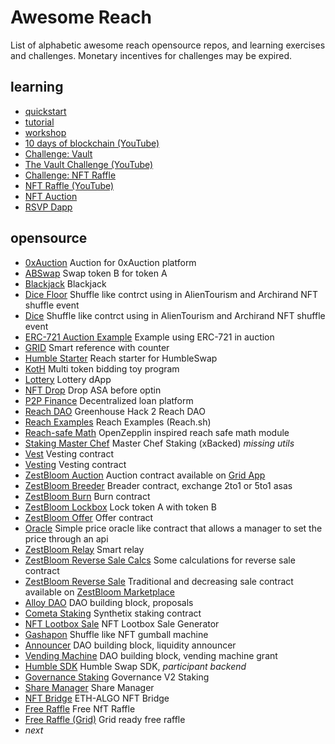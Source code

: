 # Awesome Reach

List of alphabetic awesome reach opensource repos, and learning exercises and challenges. Monetary incentives for challenges may be expired.

## learning

* [quickstart](https://docs.reach.sh/quickstart/)
* [tutorial](https://docs.reach.sh/tut/) 
* [workshop](https://docs.reach.sh/workshop/)
* [10 days of blockchain (YouTube)](https://www.youtube.com/playlist?list=PLcLMSci1ZoPt9kjuRunR3H3cO0yKjfOto)
* [Challenge: Vault](https://github.com/temptemp3/awesome-reach/blob/main/challenge/challenge-vault.pdf)
* [The Vault Challenge (YouTube)](https://www.youtube.com/watch?v=loNxrgahOc8)
* [Challenge: NFT Raffle](https://github.com/temptemp3/awesome-reach/blob/main/challenge/challenge-nft-raffle.pdf)
* [NFT Raffle (YouTube)](https://youtu.be/vqZGqPtIrro)
* [NFT Auction](https://youtu.be/LBQrQo_PfiM)
* [RSVP Dapp](https://youtu.be/d-RBKAiifps)

## opensource

* [0xAuction](https://github.com/Apostrophe-Corp/0xAuction/tree/beta/src/contracts) Auction for 0xAuction platform
* [ABSwap](https://github.com/ZestBloom/swap) Swap token B for token A
* [Blackjack](https://github.com/Apostrophe-Corp/Blackjack/tree/main/v2.1) Blackjack
* [Dice Floor](https://github.com/ZestBloom/dice-floor) Shuffle like contrct using in AlienTourism and Archirand NFT shuffle event
* [Dice](https://github.com/ZestBloom/dice) Shuffle like contrct using in AlienTourism and Archirand NFT shuffle event
* [ERC-721 Auction Example](https://github.com/nstanford5/reach-ERC721) Example using ERC-721 in auction
* [GRID](https://github.com/ZestBloom/grid-cid) Smart reference with counter
* [Humble Starter](https://github.com/ZestBloom/humble) Reach starter for HumbleSwap
* [KotH](https://github.com/ZestBloom/koth) Multi token bidding toy program
* [Lottery](https://github.com/Apostrophe-Corp/Lottery-DApp) Lottery dApp
* [NFT Drop](https://github.com/ZestBloom/nftdrop) Drop ASA before optin
* [P2P Finance](https://github.com/Apostrophe-Corp/P2PFinance/tree/main/frontend/src/contracts) Decentralized loan platform
* [Reach DAO](https://github.com/Apostrophe-Corp/Reach-DAO) Greenhouse Hack 2 Reach DAO
* [Reach Examples](https://github.com/reach-sh/reach-lang/tree/master/examples) Reach Examples (Reach.sh)
* [Reach-safe Math](https://github.com/xBacked-DAO/reach-safe-math) OpenZepplin inspired reach safe math module
* [Staking Master Chef](https://github.com/xBacked-DAO/public-contracts/tree/main/staking) Master Chef Staking (xBacked) *missing utils*
* [Vest](https://github.com/ZestBloom/vest) Vesting contract
* [Vesting](https://github.com/ZestBloom/vesting) Vesting contract
* [ZestBloom Auction](https://github.com/ZestBloom/auction) Auction contract available on [Grid App](https://grid.zestbloom.com/)
* [ZestBloom Breeder](https://github.com/ZestBloom/ev-breeder) Breader contract, exchange 2to1 or 5to1 asas
* [ZestBloom Burn](https://github.com/ZestBloom/burn) Burn contract
* [ZestBloom Lockbox](https://github.com/ZestBloom/lockbox) Lock token A with token B
* [ZestBloom Offer](https://github.com/ZestBloom/offer) Offer contract
* [Oracle](https://github.com/ZestBloom/oracle) Simple price oracle like contract that allows a manager to set the price through an api
* [ZestBloom Relay](https://github.com/ZestBloom/relay) Smart relay
* [ZestBloom Reverse Sale Calcs](https://github.com/ZestBloom/reverse-floor-calcs) Some calculations for reverse sale contract
* [ZestBloom Reverse Sale](https://github.com/ZestBloom/reverse) Traditional and decreasing sale contract available on [ZestBloom Marketplace](https://zestbloom.com/marketplace/)
* [Alloy DAO](https://github.com/reach-sh/alloy-smart-contracts/tree/main/grants/alloy-dao) DAO building block, proposals
* [Cometa Staking](https://github.com/MetaLabsOG/cometa-lm-contract) Synthetix staking contract
* [NFT Lootbox Sale](https://github.com/MetaLabsOG/algorand-nft-sale) NFT Lootbox Sale Generator
* [Gashapon](https://github.com/reach-sh/alloy-smart-contracts/blob/main/gashapon/index.rsh) Shuffle like NFT gumball machine
* [Announcer](https://github.com/reach-sh/alloy-smart-contracts/blob/main/grants/liquidity-grant/announcer.rsh) DAO building block, liquidity announcer
* [Vending Machine](https://github.com/reach-sh/alloy-smart-contracts/tree/main/grants/vending-machine) DAO building block, vending machine grant
* [Humble SDK](https://github.com/reach-sh/humble-sdk/tree/main/src/build) Humble Swap SDK, *participant backend*
* [Governance Staking](https://github.com/reach-sh/governance/tree/main/v2/staking) Governance V2 Staking
* [Share Manager](https://github.com/cooperativ-labs/share-manager-contract-algorand) Share Manager
* [NFT Bridge](https://github.com/cooperativ-labs/share-manager-contract-algorand) ETH-ALGO NFT Bridge
* [Free Raffle](https://github.com/nstanford5/raffle-free) Free NfT Raffle
* [Free Raffle (Grid)](https://github.com/temptemp3/raffle-free/blob/master/interface.rsh) Grid ready free raffle
* *next*
